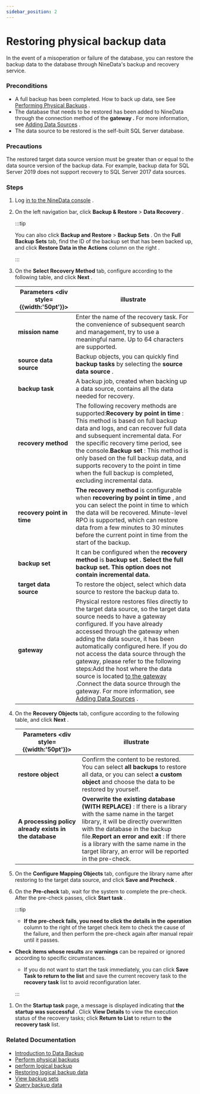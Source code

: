 ```yaml
---
sidebar_position: 2
---
```


# Restoring physical backup data

In the event of a misoperation or failure of the database, you can restore the backup data to the database through NineData's backup and recovery service.

### Preconditions

- A full backup has been completed. How to back up data, see See [Performing Physical Backups](https://github-com.translate.goog/9z-ghj/Docs/blob/v1_0_0/docs/backup_and_restore/backup/physical_backup.md?_x_tr_sl=auto&_x_tr_tl=en&_x_tr_hl=ja&_x_tr_pto=wapp) .
- The database that needs to be restored has been added to NineData through the connection method of the **gateway .** For more information, see [Adding Data Sources](https://github-com.translate.goog/9z-ghj/Docs/blob/v1_0_0/docs/configuration/datasource.md?_x_tr_sl=auto&_x_tr_tl=en&_x_tr_hl=ja&_x_tr_pto=wapp) .
- The data source to be restored is the self-built SQL Server database.

### Precautions

The restored target data source version must be greater than or equal to the data source version of the backup data. For example, backup data for SQL Server 2019 does not support recovery to SQL Server 2017 data sources.

### Steps

1. Log [in to the NineData console](https://translate.google.com/website?sl=auto&tl=en&hl=ja&client=webapp&u=https://console.ninedata.cloud) .

2. On the left navigation bar, click **Backup & Restore** > **Data Recovery** .

   :::tip

   You can also click **Backup and Restore** > **Backup Sets** . On the **Full Backup Sets** tab, find the ID of the backup set that has been backed up, and click **Restore Data in the** **Actions** column on the right .

   :::

3. On the **Select Recovery Method** tab, configure according to the following table, and click **Next** .

   | Parameters <div style={{width:'50pt'}}> | illustrate                                                   |
   | --------------------------------------- | ------------------------------------------------------------ |
   | **mission name**                        | Enter the name of the recovery task. For the convenience of subsequent search and management, try to use a meaningful name. Up to 64 characters are supported. |
   | **source data source**                  | Backup objects, you can quickly find **backup tasks** by selecting the **source data source** . |
   | **backup task**                         | A backup job, created when backing up a data source, contains all the data needed for recovery. |
   | **recovery method**                     | The following recovery methods are supported:**Recovery by point in time** : This method is based on full backup data and logs, and can recover full data and subsequent incremental data. For the specific recovery time period, see the console.**Backup set** : This method is only based on the full backup data, and supports recovery to the point in time when the full backup is completed, excluding incremental data. |
   | **recovery point in time**              | **The recovery method** is configurable when **recovering by point in time** , and you can select the point in time to which the data will be recovered. Minute-level RPO is supported, which can restore data from a few minutes to 30 minutes before the current point in time from the start of the backup. |
   | **backup set**                          | It can be configured when the **recovery method** is **backup set . Select the full backup set. This option does not contain incremental data.** |
   | **target data source**                  | To restore the object, select which data source to restore the backup data to. |
   | **gateway**                             | Physical restore restores files directly to the target data source, so the target data source needs to have a gateway configured. If you have already accessed through the gateway when adding the data source, it has been automatically configured here. If you do not access the data source through the gateway, please refer to the following steps:Add the host where the data source is located [to the gateway](https://github-com.translate.goog/9z-ghj/Docs/blob/v1_0_0/docs/configuration/gateway.md?_x_tr_sl=auto&_x_tr_tl=en&_x_tr_hl=ja&_x_tr_pto=wapp) .Connect the data source through the gateway. For more information, see [Adding Data Sources](https://github-com.translate.goog/9z-ghj/Docs/blob/v1_0_0/docs/configuration/datasource.md?_x_tr_sl=auto&_x_tr_tl=en&_x_tr_hl=ja&_x_tr_pto=wapp) . |

4. On the **Recovery Objects** tab, configure according to the following table, and click **Next** .

   | Parameters <div style={{width:'50pt'}}>                | illustrate                                                   |
   | ------------------------------------------------------ | ------------------------------------------------------------ |
   | **restore object**                                     | Confirm the content to be restored. You can select **all backups** to restore all data, or you can select **a custom object** and choose the data to be restored by yourself. |
   | **A processing policy already exists in the database** | **Overwrite the existing database (WITH REPLACE)** : If there is a library with the same name in the target library, it will be directly overwritten with the database in the backup file.**Report an error and exit** : If there is a library with the same name in the target library, an error will be reported in the pre-check. |

5. On the **Configure Mapping Objects** tab, configure the library name after restoring to the target data source, and click **Save and Precheck** .

6. On the **Pre-check** tab, wait for the system to complete the pre-check. After the pre-check passes, click **Start task** .

   :::tip

   - **If the pre-check fails, you need to click the details in the** **operation** column to the right of the target check item to check the cause of the failure, and then perform the pre-check again after manual repair until it passes.

- **Check items whose results** are **warnings** can be repaired or ignored according to specific circumstances.

  - If you do not want to start the task immediately, you can click **Save Task to return to the list** and save the current recovery task to the **recovery task** list to avoid reconfiguration later.

  :::

1. On the **Startup task** page, a message is displayed indicating that **the startup was successful** . Click **View Details** to view the execution status of the recovery tasks; click **Return to List** to return to **the recovery task** list.

### Related Documentation

- [Introduction to Data Backup](https://github-com.translate.goog/9z-ghj/Docs/blob/v1_0_0/docs/backup_and_restore/intro_back.md?_x_tr_sl=auto&_x_tr_tl=en&_x_tr_hl=ja&_x_tr_pto=wapp)
- [Perform physical backups](https://github-com.translate.goog/9z-ghj/Docs/blob/v1_0_0/docs/backup_and_restore/backup/physical_backup.md?_x_tr_sl=auto&_x_tr_tl=en&_x_tr_hl=ja&_x_tr_pto=wapp)
- [perform logical backup](https://github-com.translate.goog/9z-ghj/Docs/blob/v1_0_0/docs/backup_and_restore/backup/logical_backup.md?_x_tr_sl=auto&_x_tr_tl=en&_x_tr_hl=ja&_x_tr_pto=wapp)
- [Restoring logical backup data](https://github-com.translate.goog/9z-ghj/Docs/blob/v1_0_0/docs/backup_and_restore/restore/restore_logical_backup.md?_x_tr_sl=auto&_x_tr_tl=en&_x_tr_hl=ja&_x_tr_pto=wapp)
- [View backup sets](https://github-com.translate.goog/9z-ghj/Docs/blob/v1_0_0/docs/backup_and_restore/view_backup_sets.md?_x_tr_sl=auto&_x_tr_tl=en&_x_tr_hl=ja&_x_tr_pto=wapp)
- [Query backup data](https://github-com.translate.goog/9z-ghj/Docs/blob/v1_0_0/docs/backup_and_restore/backup_data_query.md?_x_tr_sl=auto&_x_tr_tl=en&_x_tr_hl=ja&_x_tr_pto=wapp)